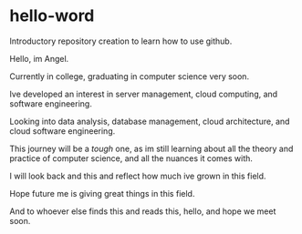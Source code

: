 # hello-word
Introductory repository creation to learn how to use github.

Hello, im Angel.

Currently in college, graduating in computer science very soon.

Ive developed an interest in server management, cloud computing, and software engineering.

Looking into data analysis, database management, cloud architecture, and cloud software engineering.

This journey will be a *tough* one, as im still learning about all the theory and practice of computer science, and all the nuances it comes with.

I will look back and this and reflect how much ive grown in this field.

Hope future me is giving great things in this field.

And to whoever else finds this and reads this, hello, and hope we meet soon.
